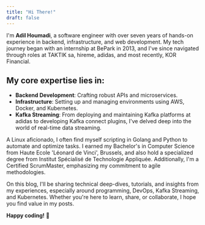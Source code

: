 ```yaml
---
title: "Hi There!"
draft: false
---
```


I'm **Adil Houmadi**, a software engineer with over seven years of hands-on experience in backend, infrastructure, and web development. My tech journey began with an internship at BePark in 2013, and I've since navigated through roles at TAKTIK sa, hireme, adidas, and most recently, KOR Financial.

## My core expertise lies in:
- **Backend Development**: Crafting robust APIs and microservices.
- **Infrastructure**: Setting up and managing environments using AWS, Docker, and Kubernetes.
- **Kafka Streaming**: From deploying and maintaining Kafka platforms at adidas to developing Kafka connect plugins, 
I've delved deep into the world of real-time data streaming.

A Linux aficionado, I often find myself scripting in Golang and Python to automate and optimize tasks. 
I earned my Bachelor's in Computer Science from Haute Ecole 'Léonard de Vinci', Brussels, 
and also hold a specialized degree from Institut Spécialisé de Technologie Appliquée. Additionally,
I'm a Certified ScrumMaster, emphasizing my commitment to agile methodologies.

On this blog, I'll be sharing technical deep-dives, tutorials, and insights from my experiences,
especially around programming, DevOps, Kafka Streaming, and Kubernetes. Whether you're here to learn, 
share, or collaborate, I hope you find value in my posts.

**Happy coding!** 👋
